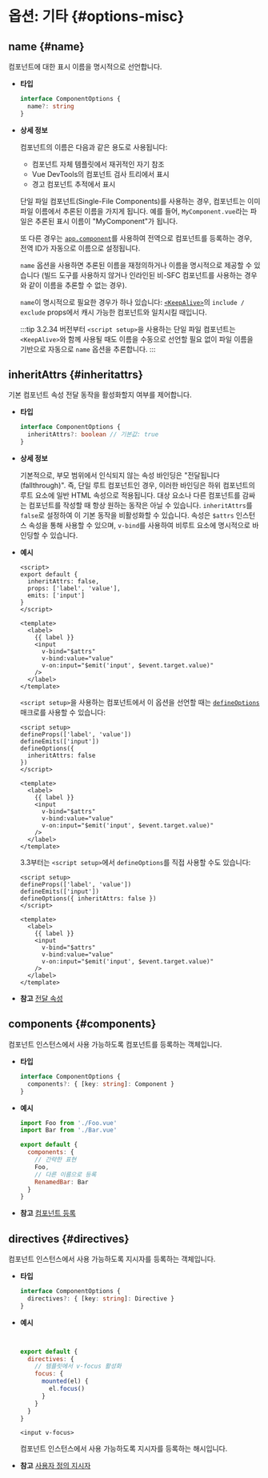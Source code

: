 # 옵션: 기타 {#options-misc}

## name {#name}

컴포넌트에 대한 표시 이름을 명시적으로 선언합니다.

- **타입**

  ```ts
  interface ComponentOptions {
    name?: string
  }
  ```

- **상세 정보**

  컴포넌트의 이름은 다음과 같은 용도로 사용됩니다:

  - 컴포넌트 자체 템플릿에서 재귀적인 자기 참조
  - Vue DevTools의 컴포넌트 검사 트리에서 표시
  - 경고 컴포넌트 추적에서 표시

  단일 파일 컴포넌트(Single-File Components)를 사용하는 경우, 컴포넌트는 이미 파일 이름에서 추론된 이름을 가지게 됩니다. 예를 들어, `MyComponent.vue`라는 파일은 추론된 표시 이름이 "MyComponent"가 됩니다.

  또 다른 경우는 [`app.component`](/api/application#app-component)를 사용하여 전역으로 컴포넌트를 등록하는 경우, 전역 ID가 자동으로 이름으로 설정됩니다.

  `name` 옵션을 사용하면 추론된 이름을 재정의하거나 이름을 명시적으로 제공할 수 있습니다 (빌드 도구를 사용하지 않거나 인라인된 비-SFC 컴포넌트를 사용하는 경우와 같이 이름을 추론할 수 없는 경우).

  `name`이 명시적으로 필요한 경우가 하나 있습니다: [`<KeepAlive>`](/guide/built-ins/keep-alive)의 `include / exclude` props에서 캐시 가능한 컴포넌트와 일치시킬 때입니다.

  :::tip
  3.2.34 버전부터 `<script setup>`을 사용하는 단일 파일 컴포넌트는 `<KeepAlive>`와 함께 사용될 때도 이름을 수동으로 선언할 필요 없이 파일 이름을 기반으로 자동으로 `name` 옵션을 추론합니다.
  :::

## inheritAttrs {#inheritattrs}

기본 컴포넌트 속성 전달 동작을 활성화할지 여부를 제어합니다.

- **타입**

  ```ts
  interface ComponentOptions {
    inheritAttrs?: boolean // 기본값: true
  }
  ```

- **상세 정보**

  기본적으로, 부모 범위에서 인식되지 않는 속성 바인딩은 "전달됩니다(fallthrough)". 즉, 단일 루트 컴포넌트인 경우, 이러한 바인딩은 하위 컴포넌트의 루트 요소에 일반 HTML 속성으로 적용됩니다. 대상 요소나 다른 컴포넌트를 감싸는 컴포넌트를 작성할 때 항상 원하는 동작은 아닐 수 있습니다. `inheritAttrs`를 `false`로 설정하여 이 기본 동작을 비활성화할 수 있습니다. 속성은 `$attrs` 인스턴스 속성을 통해 사용할 수 있으며, `v-bind`를 사용하여 비루트 요소에 명시적으로 바인딩할 수 있습니다.

- **예시**

  <div class="options-api">

  ```vue
  <script>
  export default {
    inheritAttrs: false,
    props: ['label', 'value'],
    emits: ['input']
  }
  </script>

  <template>
    <label>
      {{ label }}
      <input
        v-bind="$attrs"
        v-bind:value="value"
        v-on:input="$emit('input', $event.target.value)"
      />
    </label>
  </template>
  ```

  </div>
  <div class="composition-api">

  `<script setup>`을 사용하는 컴포넌트에서 이 옵션을 선언할 때는 [`defineOptions`](/api/sfc-script-setup#defineoptions) 매크로를 사용할 수 있습니다:

  ```vue
  <script setup>
  defineProps(['label', 'value'])
  defineEmits(['input'])
  defineOptions({
    inheritAttrs: false
  })
  </script>

  <template>
    <label>
      {{ label }}
      <input
        v-bind="$attrs"
        v-bind:value="value"
        v-on:input="$emit('input', $event.target.value)"
      />
    </label>
  </template>
  ```

  3.3부터는 `<script setup>`에서 `defineOptions`를 직접 사용할 수도 있습니다:

  ```vue
  <script setup>
  defineProps(['label', 'value'])
  defineEmits(['input'])
  defineOptions({ inheritAttrs: false })
  </script>

  <template>
    <label>
      {{ label }}
      <input
        v-bind="$attrs"
        v-bind:value="value"
        v-on:input="$emit('input', $event.target.value)"
      />
    </label>
  </template>
  ```

  </div>

- **참고** [전달 속성](/guide/components/attrs)

## components {#components}

컴포넌트 인스턴스에서 사용 가능하도록 컴포넌트를 등록하는 객체입니다.

- **타입**

  ```ts
  interface ComponentOptions {
    components?: { [key: string]: Component }
  }
  ```

- **예시**

  ```js
  import Foo from './Foo.vue'
  import Bar from './Bar.vue'

  export default {
    components: {
      // 간략한 표현
      Foo,
      // 다른 이름으로 등록
      RenamedBar: Bar
    }
  }
  ```

- **참고** [컴포넌트 등록](/guide/components/registration)

## directives {#directives}

컴포넌트 인스턴스에서 사용 가능하도록 지시자를 등록하는 객체입니다.

- **타입**

  ```ts
  interface ComponentOptions {
    directives?: { [key: string]: Directive }
  }
  ```

- **예시**

  ```js


  export default {
    directives: {
      // 템플릿에서 v-focus 활성화
      focus: {
        mounted(el) {
          el.focus()
        }
      }
    }
  }
  ```

  ```vue-html
  <input v-focus>
  ```

  컴포넌트 인스턴스에서 사용 가능하도록 지시자를 등록하는 해시입니다.

- **참고** [사용자 정의 지시자](/guide/reusability/custom-directives)
